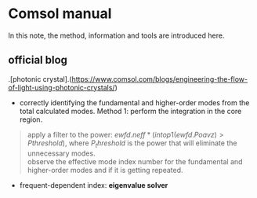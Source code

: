 # Comsol manual 

In this note, the method, information and tools are introduced here.

## official blog

.[photonic crystal].(https://www.comsol.com/blogs/engineering-the-flow-of-light-using-photonic-crystals/) 

-  correctly identifying the fundamental and higher-order modes from the total calculated modes. Method 1: perform the integration in the core region.
> apply a filter to the power: $ewfd.neff*(intop1(ewfd.Poavz)>Pthreshold)$, where $P_threshold$ is the power that will eliminate the unnecessary modes.  
> observe the effective mode index number for the fundamental and higher-order modes and if it is getting repeated. 
-  frequent-dependent index: **eigenvalue solver** 
